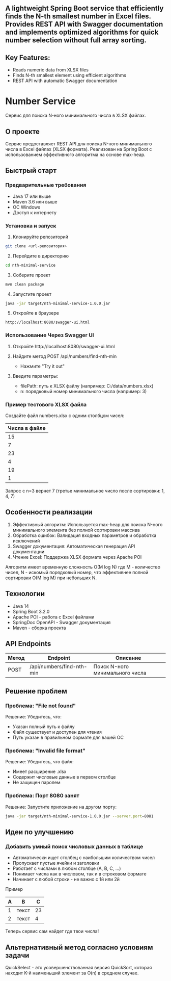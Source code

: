 ## A lightweight Spring Boot service that efficiently finds the N-th smallest number in Excel files. Provides REST API with Swagger documentation and implements optimized algorithms for quick number selection without full array sorting.

## Key Features:
- Reads numeric data from XLSX files
- Finds N-th smallest element using efficient algorithms
- REST API with automatic Swagger documentation

# Number Service

Сервис для поиска N-ного минимального числа в XLSX файлах.

## О проекте

Сервис предоставляет REST API для поиска N-ного минимального числа в Excel файлах (XLSX формата). 
Реализован на Spring Boot с использованием эффективного алгоритма на основе max-heap.

## Быстрый старт

### Предварительные требования
- Java 17 или выше
- Maven 3.6 или выше
- ОС Windows
- Доступ к интернету

### Установка и запуск

1. Клонируйте репозиторий
```bash
git clone <url-репозитория>
```

2. Перейдите в директорию
```bash
cd nth-minimal-service
```

3. Соберите проект
```bash
mvn clean package
```

4. Запустите проект
```bash
java -jar target/nth-minimal-service-1.0.0.jar
```

5. Откройте в браузере
```text
http://localhost:8080/swagger-ui.html
```

### Использование Через Swagger UI

1. Откройте http://localhost:8080/swagger-ui.html

2. Найдите метод POST /api/numbers/find-nth-min
	- Нажмите "Try it out"

3. Введите параметры:
	- filePath: путь к XLSX файлу (например: C:/data/numbers.xlsx)
	- n: порядковый номер минимального числа (например: 3)

### Пример тестового XLSX файла

Создайте файл numbers.xlsx с одним столбцом чисел:

| Числа в файле |
|---------------|
| 15            |
| 7             |
| 23            |
| 4             |
| 19            |
| 1             |

Запрос с n=3 вернет 7 (третье минимальное число после сортировки: 1, 4, 7)

## Особенности реализации

1. Эффективный алгоритм: Используется max-heap для поиска N-ного минимального элемента без полной сортировки массива
2. Обработка ошибок: Валидация входных параметров и обработка исключений
3. Swagger документация: Автоматическая генерация API документации
4. Чтение Excel: Поддержка XLSX формата через Apache POI

Алгоритм имеет временную сложность O(M log N) где M - количество чисел, N - искомый порядковый номер, что эффективнее полной сортировки O(M log M) при небольших N.

## Технологии

- Java 14
- Spring Boot 3.2.0
- Apache POI - работа с Excel файлами
- SpringDoc OpenAPI - Swagger документация
- Maven - сборка проекта

## API Endpoints

| Метод | Endpoint                  | Описание                        |
|-------|---------------------------|---------------------------------|
| POST  | /api/numbers/find-nth-min | Поиск N-ного минимального числа |

## Решение проблем

### Проблема: "File not found"
Решение: Убедитесь, что:
- Указан полный путь к файлу
- Файл существует и доступен для чтения
- Путь указан в правильном формате для вашей ОС

### Проблема: "Invalid file format"
Решение: Убедитесь, что файл:
- Имеет расширение .xlsx
- Содержит числовые данные в первом столбце
- Не защищен паролем

### Проблема: Порт 8080 занят
Решение: Запустите приложение на другом порту:
```bash
java -jar target/nth-minimal-service-1.0.0.jar --server.port=8081
```

## Идеи по улучшению

### Добавить умный поиск числовых данных в таблице
- Автоматически ищет столбец с наибольшим количеством чисел
- Пропускает пустые ячейки и заголовки
- Работает с числами в любом столбце (A, B, C, ...)
- Понимает числа как в числовом, так и в строковом формате
- Начинает с любой строки - не важно с 1й или 2й

Пример

|   A   |   B   |   C   |
|-------|-------|-------|
|   1   | текст |   23  |
|   2   | текст |   4   |

Теперь сервис сам найдет где твои числа!

## Альтернативный метод согласно условиям задачи

QuickSelect - это усовершенствованная версия QuickSort, которая находит K-й наименьший элемент за O(n) в среднем случае.
